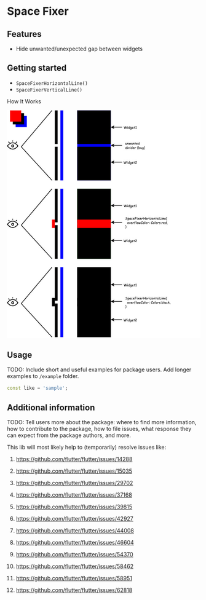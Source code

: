 <!--
This README describes the package. If you publish this package to pub.dev,
this README's contents appear on the landing page for your package.

For information about how to write a good package README, see the guide for
[writing package pages](https://dart.dev/guides/libraries/writing-package-pages).

For general information about developing packages, see the Dart guide for
[creating packages](https://dart.dev/guides/libraries/create-library-packages)
and the Flutter guide for
[developing packages and plugins](https://flutter.dev/developing-packages).
-->

# Space Fixer

## Features

- Hide unwanted/unexpected gap between widgets

## Getting started

- `SpaceFixerHorizontalLine()`
- `SpaceFixerVerticalLine()`

How It Works

![Screenshot How It Works](images/space_fixer.ss.jpg?raw=true "Screenshot How It Works")

## Usage

TODO: Include short and useful examples for package users. Add longer examples
to `/example` folder.

```dart
const like = 'sample';
```

## Additional information

TODO: Tell users more about the package: where to find more information, how to
contribute to the package, how to file issues, what response they can expect
from the package authors, and more.

This lib will most likely help to (temporarily) resolve issues like:

1. https://github.com/flutter/flutter/issues/14288

2. https://github.com/flutter/flutter/issues/15035

3. https://github.com/flutter/flutter/issues/29702

4. https://github.com/flutter/flutter/issues/37168

5. https://github.com/flutter/flutter/issues/39815

6. https://github.com/flutter/flutter/issues/42927

7. https://github.com/flutter/flutter/issues/44008

8. https://github.com/flutter/flutter/issues/46604

9. https://github.com/flutter/flutter/issues/54370

10. https://github.com/flutter/flutter/issues/58462

11. https://github.com/flutter/flutter/issues/58951

12. https://github.com/flutter/flutter/issues/62818
